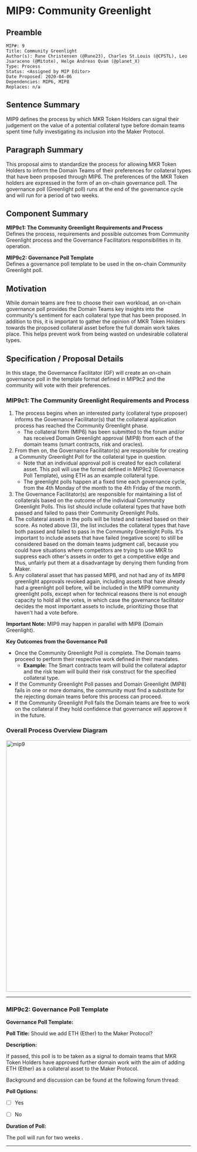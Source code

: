 # MIP9: Community Greenlight


## Preamble
```
MIP#: 9
Title: Community Greenlight
Author(s): Rune Christensen (@Rune23), Charles St.Louis (@CPSTL), Leo Jsaraceno (@Mitote), Helge Andreas Qvam (@planet_X)
Type: Process
Status: <Assigned by MIP Editor>
Date Proposed: 2020-04-06
Dependencies: MIP6, MIP8
Replaces: n/a
```

## Sentence Summary

MIP9 defines the process by which MKR Token Holders can signal their judgement on the value of a potential collateral type before domain teams spent time fully investigating its inclusion into the Maker Protocol.

## Paragraph Summary

This proposal aims to standardize the process for allowing MKR Token Holders to inform the Domain Teams of their preferences for collateral types that have been proposed through MIP6. The preferences of the MKR Token holders are expressed in the form of an on-chain governance poll. The governance poll (Greenlight poll) runs at the end of the governance cycle and will run for a period of two weeks.

## Component Summary

**MIP9c1: The Community Greenlight Requirements and Process**  
Defines the process, requirements and possible outcomes from Community Greenlight process and the Governance Facilitators responsibilities in its operation.

**MIP9c2: Governance Poll Template**  
Defines a governance poll template to be used in the on-chain Community Greenlight poll.

## Motivation

While domain teams are free to choose their own workload, an on-chain governance poll provides the Domain Teams key insights into the community's sentiment for each collateral type that has been proposed. In addition to this, it is important to gather the opinion of MKR Token Holders towards the proposed collateral asset before the full domain work takes place. This helps prevent work from being wasted on undesirable collateral types.


## Specification / Proposal Details

In this stage, the Governance Facilitator (GF) will create an on-chain governance poll in the template format defined in MIP9c2 and the community will vote with their preferences.

### MIP9c1: The Community Greenlight Requirements and Process

1.  The process begins when an interested party (collateral type proposer) informs the Governance Facilitator(s) that the collateral application process has reached the Community Greenlight phase.
	- The collateral form (MIP6) has been submitted to the forum and/or has received Domain Greenlight approval (MIP8) from each of the domain teams (smart contracts, risk and oracles).
2.  From then on, the Governance Facilitator(s) are responsible for creating a Community Greenlight Poll for the collateral type in question.
	- Note that an individual approval poll is created for each collateral asset. This poll will use the format defined in MIP9c2 (Governance Poll Template), using ETH as an example collateral type.
	-  The greenlight polls happen at a fixed time each governance cycle, from the 4th Monday of the month to the 4th Friday of the month.
3.  The Governance Facilitator(s) are responsible for maintaining a list of collaterals based on the outcome of the individual Community Greenlight Polls. This list should include collateral types that have both passed and failed to pass their Community Greenlight Polls.
4.  The collateral assets in the polls will be listed and ranked based on their score. As noted above (3), the list includes the collateral types that have both passed and failed to pass in the Community Greenlight Polls. It's important to include assets that have failed (negative score) to still be considered based on the domain teams judgment call, because you could have situations where competitors are trying to use MKR to suppress each other's assets in order to get a competitive edge and thus, unfairly put them at a disadvantage by denying them funding from Maker.
5.  Any collateral asset that has passed MIP8, and not had any of its MIP8 greenlight approvals revoked again, including assets that have already had a greenlight poll before, will be included in the MIP9 community greenlight polls, except when for technical reasons there is not enough capacity to hold all the votes, in which case the governance facilitator decides the most important assets to include, prioritizing those that haven't had a vote before.
    
**Important Note:** MIP9 may happen in parallel with MIP8 (Domain Greenlight).

**Key Outcomes from the Governance Poll**

-   Once the Community Greenlight Poll is complete. The Domain teams proceed to perform their respective work defined in their mandates.
	-   **Example:** The Smart contracts team will build the collateral adaptor and the risk team will build their risk construct for the specified collateral type.
-   If the Community Greenlight Poll passes and Domain Greenlight (MIP8) fails in one or more domains, the community must find a substitute for the rejecting domain teams before this process can proceed.
-   If the Community Greenlight Poll fails the Domain teams are free to work on the collateral if they hold confidence that governance will approve it in the future.
    

### Overall Process Overview Diagram

<img width="686" alt="mip9" src="https://user-images.githubusercontent.com/32653033/79087697-23b06b80-7d0e-11ea-8411-82d6b4f0a0e5.png">


---
### MIP9c2: Governance Poll Template 

**Governance Poll Template:**  

**Poll Title:** 
Should we add ETH (Ether) to the Maker Protocol?
      
**Description:**  
      
If passed, this poll is to be taken as a signal to domain teams that MKR Token Holders have approved further domain work with the aim of adding ETH (Ether) as a collateral asset to the Maker Protocol.  
      
Background and discussion can be found at the following forum thread: <link to the community introduction thread created by the interested party>  
      
**Poll Options:**  

-   [ ] Yes
-   [ ] No
    

**Duration of Poll:**  
  
The poll will run for two weeks . 

---
